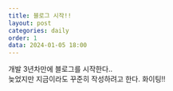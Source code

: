 ```yaml
---
title: 블로그 시작!!
layout: post
categories: daily
order: 1
data: 2024-01-05 18:00
---
```


개발 3년차만에 블로그를 시작한다..<br >
늦었지만 지금이라도 꾸준히 작성하려고 한다.
화이팅!!